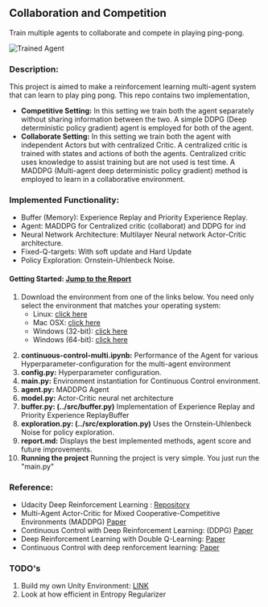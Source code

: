 [//]: # (Image References)

[image1]: https://user-images.githubusercontent.com/10624937/42135623-e770e354-7d12-11e8-998d-29fc74429ca2.gif "Trained Agent"

Collaboration and Competition
-----------

Train multiple agents to collaborate and compete in playing ping-pong.  

![Trained Agent][image1]

### Description:
This project is aimed to make a reinforcement learning multi-agent system that can learn to play ping pong. This repo contains two implementation, 
   * **Competitive Setting:** In this setting we train both the agent separately without sharing information between the two. A simple DDPG (Deep deterministic policy gradient) agent is employed for both of the agent.
   * **Collaborate Setting:** In this setting we train both the agent with independent Actors but with centralized Critic. A centralized critic is trained with states and actions of both the agents. Centralized critic uses knowledge to assist training but are not used is test time. A MADDPG (Multi-agent deep deterministic policy gradient) method is employed to learn in a collaborative environment.
   
### Implemented Functionality:
   * Buffer (Memory): Experience Replay and Priority Experience Replay.
   * Agent: MADDPG for Centralized critic (collaborat) and DDPG for ind
   * Neural Network Architecture: Multilayer Neural network Actor-Critic architecture.
   * Fixed-Q-targets: With soft update and Hard Update 
   * Policy Exploration: Ornstein-Uhlenbeck Noise.
   
#### Getting Started: [Jump to the Report](https://github.com/Sardhendu/DeepRL/blob/master/src/collab_compete/REPORT.md)
1. Download the environment from one of the links below.  You need only select the environment that matches your operating system:
    - Linux: [click here](https://s3-us-west-1.amazonaws.com/udacity-drlnd/P3/Tennis/Tennis_Linux.zip)
    - Mac OSX: [click here](https://s3-us-west-1.amazonaws.com/udacity-drlnd/P3/Tennis/Tennis.app.zip)
    - Windows (32-bit): [click here](https://s3-us-west-1.amazonaws.com/udacity-drlnd/P3/Tennis/Tennis_Windows_x86.zip)
    - Windows (64-bit): [click here](https://s3-us-west-1.amazonaws.com/udacity-drlnd/P3/Tennis/Tennis_Windows_x86_64.zip)
2)  **continuous-control-multi.ipynb:** Performance of the Agent for various Hyperparameter-configuration for the multi-agent environment  
3)  **config.py:** Hyperparameter configuration. 
4)  **main.py:** Environment instantiation for Continuous Control environment. 
5)  **agent.py:** MADDPG Agent
6)  **model.py:** Actor-Critic neural net architecture
7)  **buffer.py: (../src/buffer.py)** Implementation of Experience Replay and Priority Experience ReplayBuffer
8)  **exploration.py: (../src/exploration.py)** Uses the Ornstein-Uhlenbeck Noise for policy exploration.
9)  **report.md:** Displays the best implemented methods, agent score and future improvements.  
10) **Running the project** Running the project is very simple. You just run the "main.py"

 
### Reference:
* Udacity Deep Reinforcement Learning : [Repository](https://github.com/udacity/deep-reinforcement-learning)
* Multi-Agent Actor-Critic for Mixed Cooperative-Competitive Environments (MADDPG) [Paper](https://arxiv.org/pdf/1706.02275.pdf)
* Continuous Control with Deep Reinforcement Learning: (DDPG) [Paper](https://arxiv.org/pdf/1509.02971.pdf)
* Deep Reinforcement Learning with Double Q-Learning: [Paper](https://arxiv.org/pdf/1509.06461.pdf) 
* Continuous Control with deep renforcement learning: [Paper](https://arxiv.org/abs/1509.02971)




### TODO's
1. Build my own Unity Environment: [LINK](https://github.com/Unity-Technologies/ml-agents/blob/master/docs/Getting-Started-with-Balance-Ball.md)
3. Look at how efficient in Entropy Regularizer
